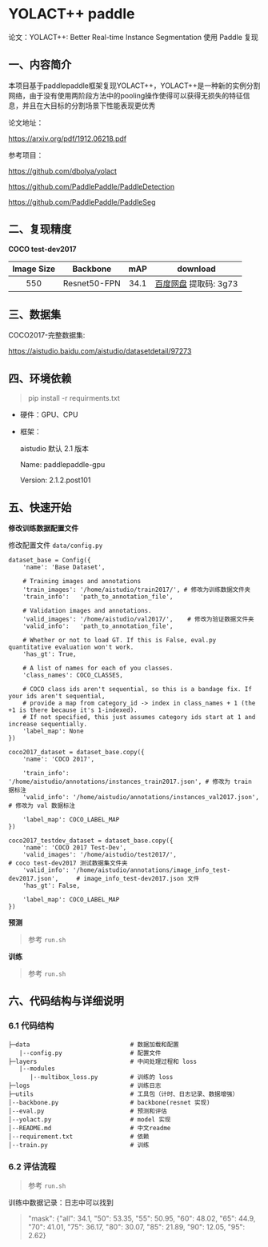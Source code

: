 # YOLACT++ paddle

论文：YOLACT++: Better Real-time Instance Segmentation
使用 Paddle 复现


## 一、内容简介

本项目基于paddlepaddle框架复现YOLACT++，YOLACT++是一种新的实例分割网络，由于没有使用两阶段方法中的pooling操作使得可以获得无损失的特征信息，并且在大目标的分割场景下性能表现更优秀

论文地址：

https://arxiv.org/pdf/1912.06218.pdf

参考项目：

https://github.com/dbolya/yolact

https://github.com/PaddlePaddle/PaddleDetection

https://github.com/PaddlePaddle/PaddleSeg

## 二、复现精度
**COCO test-dev2017**

| Image Size | Backbone      | mAP  |download|
|:----------:|:-------------:|:----:|:----:|
| 550        | Resnet50-FPN | 34.1 |[百度网盘](https://pan.baidu.com/s/15H0BwHsfFnkjaxD9neiFdA) 提取码: 3g73 |

## 三、数据集

COCO2017-完整数据集:

https://aistudio.baidu.com/aistudio/datasetdetail/97273



## 四、环境依赖

> pip install -r requirments.txt

- 硬件：GPU、CPU

- 框架：
  
  aistudio 默认 2.1 版本
  
  Name: paddlepaddle-gpu
  
  Version: 2.1.2.post101

## 五、快速开始

**修改训练数据配置文件**

修改配置文件 `data/config.py`

```
dataset_base = Config({
    'name': 'Base Dataset',

    # Training images and annotations
    'train_images': '/home/aistudio/train2017/', # 修改为训练数据文件夹
    'train_info':   'path_to_annotation_file',

    # Validation images and annotations.
    'valid_images': '/home/aistudio/val2017/',    # 修改为验证数据文件夹
    'valid_info':   'path_to_annotation_file',

    # Whether or not to load GT. If this is False, eval.py quantitative evaluation won't work.
    'has_gt': True,

    # A list of names for each of you classes.
    'class_names': COCO_CLASSES,

    # COCO class ids aren't sequential, so this is a bandage fix. If your ids aren't sequential,
    # provide a map from category_id -> index in class_names + 1 (the +1 is there because it's 1-indexed).
    # If not specified, this just assumes category ids start at 1 and increase sequentially.
    'label_map': None
})

coco2017_dataset = dataset_base.copy({
    'name': 'COCO 2017',
    
    'train_info': '/home/aistudio/annotations/instances_train2017.json', # 修改为 train 据标注
    'valid_info': '/home/aistudio/annotations/instances_val2017.json',   # 修改为 val 数据标注

    'label_map': COCO_LABEL_MAP
})

coco2017_testdev_dataset = dataset_base.copy({
    'name': 'COCO 2017 Test-Dev',
    'valid_images': '/home/aistudio/test2017/',                                  # coco test-dev2017 测试数据集文件夹
    'valid_info': '/home/aistudio/annotations/image_info_test-dev2017.json',     # image_info_test-dev2017.json 文件
    'has_gt': False,

    'label_map': COCO_LABEL_MAP
})
```

**预测**
> 参考 `run.sh`

**训练**
> 参考 `run.sh`


## 六、代码结构与详细说明

### 6.1 代码结构

```
├─data                            # 数据加载和配置
   |--config.py                   # 配置文件
├─layers                          # 中间处理过程和 loss
   |--modules
      |--multibox_loss.py         # 训练的 loss
├─logs                            # 训练日志
├─utils                           # 工具包（计时、日志记录、数据增强）
│--backbone.py                    # backbone(resnet 实现)
│--eval.py                        # 预测和评估
│--yolact.py                      # model 实现
│--README.md                      # 中文readme
│--requirement.txt                # 依赖
│--train.py                       # 训练
```

### 6.2 评估流程
> 参考 `run.sh`

训练中数据记录：日志中可以找到

>"mask": {"all": 34.1, "50": 53.35, "55": 50.95, "60": 48.02, "65": 44.9, "70": 41.01, "75": 36.17, "80": 30.07, "85": 21.89, "90": 12.05, "95": 2.62}


